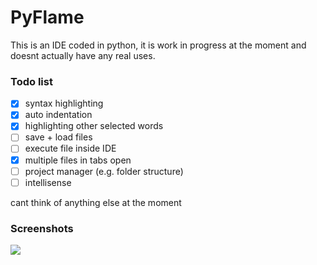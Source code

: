 # PyFlame
This is an IDE coded in python, it is work in progress at the moment and doesnt actually have any real uses.

### Todo list
- [x] syntax highlighting
- [x] auto indentation
- [x] highlighting other selected words
- [ ] save + load files
- [ ] execute file inside IDE
- [x] multiple files in tabs open
- [ ] project manager (e.g. folder structure)
- [ ] intellisense

cant think of anything else at the moment

### Screenshots
<img src="https://i.imgur.com/NS7cX76.jpg">